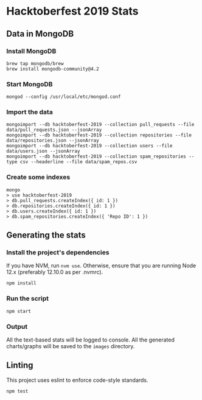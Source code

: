 # Hacktoberfest 2019 Stats

## Data in MongoDB

### Install MongoDB

```
brew tap mongodb/brew
brew install mongodb-community@4.2
```

### Start MongoDB

```
mongod --config /usr/local/etc/mongod.conf
```

### Import the data

```
mongoimport --db hacktoberfest-2019 --collection pull_requests --file data/pull_requests.json --jsonArray
mongoimport --db hacktoberfest-2019 --collection repositories --file data/repositories.json --jsonArray
mongoimport --db hacktoberfest-2019 --collection users --file data/users.json --jsonArray
mongoimport --db hacktoberfest-2019 --collection spam_repositories --type csv --headerline --file data/spam_repos.csv
```

### Create some indexes

```
mongo
> use hacktoberfest-2019
> db.pull_requests.createIndex({ id: 1 })
> db.repositories.createIndex({ id: 1 })
> db.users.createIndex({ id: 1 })
> db.spam_repositories.createIndex({ 'Repo ID': 1 })
```

## Generating the stats

### Install the project's dependencies

If you have NVM, run `nvm use`.
Otherwise, ensure that you are running Node 12.x (preferably 12.10.0 as per .nvmrc).

```
npm install
```

### Run the script

```
npm start
```

### Output

All the text-based stats will be logged to console.
All the generated charts/graphs will be saved to the `images` directory.

## Linting

This project uses eslint to enforce code-style standards.

```
npm test
```
